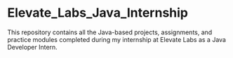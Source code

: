 # Elevate_Labs_Java_Internship
This repository contains all the Java-based projects, assignments, and practice modules completed during my internship at Elevate Labs as a Java Developer Intern.
